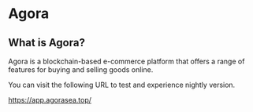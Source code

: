 # Agora

## What is Agora?

Agora is a blockchain-based e-commerce platform that offers a range of features for buying and selling goods online.

You can visit the following URL to test and experience nightly version.

https://app.agorasea.top/